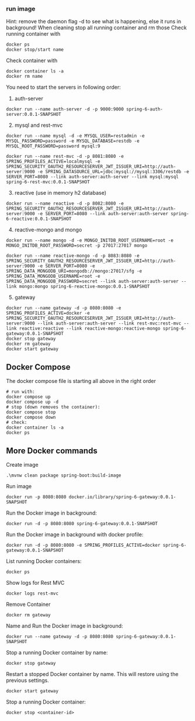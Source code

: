 ### run image

Hint: remove the daemon flag -d to see what is happening, else it runs in background!
When cleaning stop all running container and rm those
Check running container with
```shell
docker ps
docker stop/start name
```
Check container with
```shell
docker container ls -a
docker rm name
```
You need to start the servers in following order:
1. auth-server
```shell
docker run --name auth-server -d -p 9000:9000 spring-6-auth-server:0.0.1-SNAPSHOT
```
2. mysql and rest-mvc
```shell
docker run --name mysql -d -e MYSQL_USER=restadmin -e MYSQL_PASSWORD=password -e MYSQL_DATABASE=restdb -e MYSQL_ROOT_PASSWORD=password mysql:9
```
```shell
docker run --name rest-mvc -d -p 8081:8080 -e SPRING_PROFILES_ACTIVE=localmysql -e SPRING_SECURITY_OAUTH2_RESOURCESERVER_JWT_ISSUER_URI=http://auth-server:9000 -e SPRING_DATASOURCE_URL=jdbc:mysql://mysql:3306/restdb -e SERVER_PORT=8080 --link auth-server:auth-server --link mysql:mysql spring-6-rest-mvc:0.0.1-SNAPSHOT
```
3. reactive (use in memory h2 database)
```shell
docker run --name reactive -d -p 8082:8080 -e SPRING_SECURITY_OAUTH2_RESOURCESERVER_JWT_ISSUER_URI=http://auth-server:9000 -e SERVER_PORT=8080 --link auth-server:auth-server spring-6-reactive:0.0.1-SNAPSHOT
```
4. reactive-mongo and mongo
```shell
docker run --name mongo -d -e MONGO_INITDB_ROOT_USERNAME=root -e MONGO_INITDB_ROOT_PASSWORD=secret -p 27017:27017 mongo 
```
```shell
docker run --name reactive-mongo -d -p 8083:8080 -e SPRING_SECURITY_OAUTH2_RESOURCESERVER_JWT_ISSUER_URI=http://auth-server:9000 -e SERVER_PORT=8080 -e SPRING_DATA_MONGODB_URI=mongodb://mongo:27017/sfg -e SPRING_DATA_MONGODB_USERNAME=root -e SPRING_DATA_MONGODB_PASSWORD=secret --link auth-server:auth-server --link mongo:mongo spring-6-reactive-mongo:0.0.1-SNAPSHOT
```
5. gateway
```shell
docker run --name gateway -d -p 8080:8080 -e SPRING_PROFILES_ACTIVE=docker -e SPRING_SECURITY_OAUTH2_RESOURCESERVER_JWT_ISSUER_URI=http://auth-server:9000 --link auth-server:auth-server --link rest-mvc:rest-mvc --link reactive:reactive --link reactive-mongo:reactive-mongo spring-6-gateway:0.0.1-SNAPSHOT
docker stop gateway
docker rm gateway
docker start gateway
```

## Docker Compose
The docker compose file is starting all above in the right order
```shell
# run with: 
docker compose up
docker compose up -d
# stop (down removes the container):
docker compose stop
docker compose down 
# check: 
docker container ls -a 
docker ps
```

## More Docker commands
Create image
```shell
.\mvnw clean package spring-boot:build-image
```
Run image
```shell
docker run -p 8080:8080 docker.io/library/spring-6-gateway:0.0.1-SNAPSHOT
```
Run the Docker image in background:
```shell
docker run -d -p 8080:8080 spring-6-gateway:0.0.1-SNAPSHOT
```
Run the Docker image in background with docker profile:
```shell
docker run -d -p 8080:8080 -e SPRING_PROFILES_ACTIVE=docker spring-6-gateway:0.0.1-SNAPSHOT
```
List running Docker containers:
```shell
docker ps
```

Show logs for Rest MVC
```shell
docker logs rest-mvc
```

Remove Container
```shell
docker rm gateway
```

Name and Run the Docker image in background:
```shell
docker run --name gateway -d -p 8080:8080 spring-6-gateway:0.0.1-SNAPSHOT
```

Stop a running Docker container by name:
```shell
docker stop gateway
```

Restart a stopped Docker container by name. This will restore using the previous settings.
```shell
docker start gateway
```

Stop a running Docker container:
```shell
docker stop <container-id>
